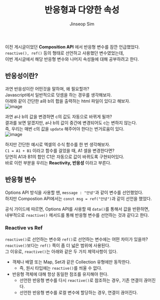 ﻿---
layout: post
title: "반응형과 다양한 속성"
categories: frontend
tags: [nodejs, vuejs]
author:
  - Jinseop Sim
toc: true
---
이전 게시글이었던 __Composition API__ 에서 반응형 변수를 잠깐 언급했었다.  
```reactive(), ref()``` 등의 형태로 선언하고 사용했던 변수였었는데,  
이번 게시글에서 해당 반응형 변수와 나머지 속성들에 대해 공부하려고 한다.  

## 반응성이란?
과연 반응성이란 어떤것을 말하며, 왜 필요할까?  
Javascript에서 일반적으로 덧셈을 하는 경우를 생각해보자.  
아래와 같이 간단한 a와 b의 합을 출력하는 html 파일이 있다고 해보자.  
![image](https://github.com/Jinseop-Sim/Jinseop-Sim.github.io/assets/71700079/9bd160fa-0f76-4f73-ba3e-c63c13ad60d5)  

과연 a나 b의 값을 변경하면 c의 값도 자동으로 바뀌게 될까?  
결과를 보면 알겠지만, a나 b의 값이 중간에 변경되어도 c는 변하지 않는다.  
즉, 우리는 매번 c의 값을 ```update``` 해주어야 한다는 번거로움이 있다.  
![image](https://github.com/Jinseop-Sim/Jinseop-Sim.github.io/assets/71700079/0c0a35c3-f733-4f9b-a535-7cb3109d6202)  

하지만 간단한 예시로 엑셀의 수식 함수를 한 번 생각해보자.  
```C1 = A1 + B1``` 이라고 함수를 걸었을 때, A1 셀을 변경한다면?  
당연히 A1과 B1의 합인 C1은 자동으로 값이 바뀌도록 구현되어있다.  
바로 이런 부분을 우리는 __Reactivity, 반응성__ 이라고 부른다.  

## 반응형 변수
Options API 방식을 사용할 땐, ```message : "안녕"```과 같이 변수를 선언했었다.  
하지만 Compostion API에서는 ```const msg = ref("안녕")```과 같이 선언을 했었다.  

공식 가이드에 따르면, Options API를 사용할 때 ```data()```를 통해서 값을 반환하면,  
내부적으로 ```reactive()``` 메서드를 통해 반응형 변수를 선언하는 것과 같다고 한다.  

### Reactive vs Ref
```reactive()```로 선언하는 변수와 ```ref()```로 선언하는 변수에는 어떤 차이가 있을까?  
```reactive()```보다는 ```ref()``` 쪽이 좀 더 넓은 범위에 사용된다.  
그 이유로, ```reactive()```는 아래와 같은 두 가지 제약사항이 있다.  
- 객체나 배열 또는 Map, Set과 같은 Collection 유형에만 동작한다.
  - 즉, 원시 타입에는 ```reactive()```를 씌울 수 없다.
- 반응형 객체에 대해 항상 동일한 참조를 유지해야 한다.
  - 선언한 반응형 변수를 다시 ```reactive()```로 참조하는 경우, 기존 연결이 끊어진다.
  - 선언한 반응형 변수를 로컬 변수에 할당하는 경우, 연결이 끊어진다.
